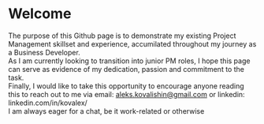# Welcome
The purpose of this Github page is to demonstrate my existing Project Management skillset and experience, accumilated throughout my journey as a Business Developer.  
As I am currently looking to transition into junior PM roles, I hope this page can serve as evidence of my dedication, passion and commitment to the task.  
Finally, I would like to take this opportunity to encourage anyone reading this to reach out to me via  email: aleks.kovalishin@gmail.com or linkedin: linkedin.com/in/kovalex/  
I am always eager for a chat, be it work-related or otherwise
